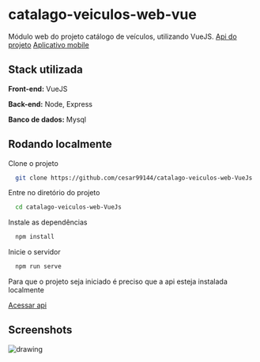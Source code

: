 
# catalago-veiculos-web-vue

Módulo web do projeto catálogo de veículos, utilizando VueJS. <a href="https://github.com/cesar99144/Api-CatalogosVeiculos-NodeJS">Api do projeto</a> <a href="https://github.com/cesar99144/AppEmpregos-ReactNative">Aplicativo mobile</a>


## Stack utilizada

**Front-end:** VueJS

**Back-end:** Node, Express

**Banco de dados:** Mysql


## Rodando localmente

Clone o projeto

```bash
  git clone https://github.com/cesar99144/catalago-veiculos-web-VueJs
```

Entre no diretório do projeto

```bash
  cd catalago-veiculos-web-VueJs
```

Instale as dependências

```bash
  npm install
```

Inicie o servidor

```bash
  npm run serve
```

Para que o projeto seja iniciado é preciso que a api esteja instalada localmente

<a href="https://github.com/cesar99144/catalago-veiculos-web-VueJs">Acessar api</a>

## Screenshots

<img src="public/imagens/CatalogoWeb.gif" alt="drawing">